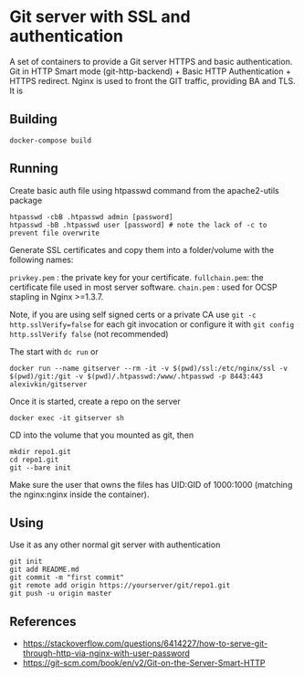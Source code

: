 # Git server with SSL and authentication

A set of containers to provide a Git server HTTPS and basic authentication. Git in HTTP Smart mode (git-http-backend) + Basic HTTP Authentication + HTTPS redirect.
Nginx is used to front the GIT traffic, providing BA and TLS. It is 

## Building

	docker-compose build

## Running

Create basic auth file using htpasswd command from the apache2-utils package

	htpasswd -cbB .htpasswd admin [password]
	htpasswd -bB .htpasswd user [password] # note the lack of -c to prevent file overwrite

Generate SSL certificates and copy them into a folder/volume with the following names:

`privkey.pem`  : the private key for your certificate.
`fullchain.pem`: the certificate file used in most server software.
`chain.pem`    : used for OCSP stapling in Nginx >=1.3.7.

Note, if you are using self signed certs or a private CA use `git -c http.sslVerify=false` for each git invocation or configure it with `git config http.sslVerify false` (not recommended)

The start with `dc run` or

	docker run --name gitserver --rm -it -v $(pwd)/ssl:/etc/nginx/ssl -v $(pwd)/git:/git -v $(pwd)/.htpasswd:/www/.htpasswd -p 8443:443 alexivkin/gitserver

Once it is started, create a repo on the server

	docker exec -it gitserver sh

CD into the volume that you mounted as git, then

```
mkdir repo1.git
cd repo1.git
git --bare init
```

Make sure the user that owns the files has UID:GID of 1000:1000 (matching the nginx:nginx inside the container).

## Using

Use it as any other normal git server with authentication

```
git init
git add README.md
git commit -m "first commit"
git remote add origin https://yourserver/git/repo1.git
git push -u origin master
```

## References

* https://stackoverflow.com/questions/6414227/how-to-serve-git-through-http-via-nginx-with-user-password
* https://git-scm.com/book/en/v2/Git-on-the-Server-Smart-HTTP
